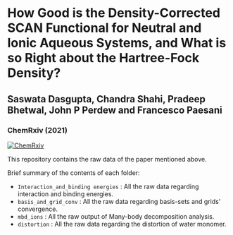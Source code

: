 # How Good is the Density-Corrected SCAN Functional for Neutral and Ionic Aqueous Systems, and What is so Right about the Hartree-Fock Density?
## Saswata Dasgupta, Chandra Shahi, Pradeep Bhetwal, John P Perdew and Francesco Paesani
### ChemRxiv (2021)
[![ChemRxiv](https://img.shields.io/badge/ChemRxiv-10.33774-red)](https://chemrxiv.org/engage/chemrxiv/article-details/62468f9358f7af2f0eae6081)

This repository contains the raw data of the paper mentioned above.

Brief summary of the contents of each folder:
* ```Interaction_and_binding energies``` : All the raw data regarding interaction and binding energies.
* ```basis_and_grid_conv``` : All the raw data regarding basis-sets and grids' convergence.
* ```mbd_ions``` : All the raw output of Many-body decomposition analysis.
* ```distortion``` : All the raw data regarding the distortion of water monomer.

